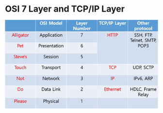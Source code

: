 # OSI 7 Layer and TCP/IP Layer
![image](https://github.com/candymate/osi-and-tcp/blob/master/osi-and-tcp.png)

